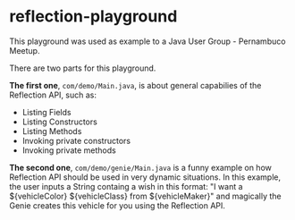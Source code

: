 # reflection-playground
This playground was used as example to a Java User Group - Pernambuco Meetup.

There are two parts for this playground.

**The first one**, `com/demo/Main.java`, is about general capabilies of the Reflection API, such as:

* Listing Fields
* Listing Constructors
* Listing Methods
* Invoking private constructors
* Invoking private methods

**The second one**, `com/demo/genie/Main.java` is a funny example on how Reflection API should be used in very dynamic situations. In this example, the user inputs a String containg a wish in this format: "I want a ${vehicleColor} ${vehicleClass} from ${vehicleMaker}" and magically the Genie creates this vehicle for you using the Reflection API.
